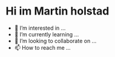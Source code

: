 # Hi im Martin holstad
- 👀 I’m interested in ...
- 🌱 I’m currently learning ...
- 💞️ I’m looking to collaborate on ...
- 📫 How to reach me ...

<!---
Martin-Holstad/Martin-Holstad is a ✨ special ✨ repository because its `README.md` (this file) appears on your GitHub profile.
You can click the Preview link to take a look at your changes.
--->
